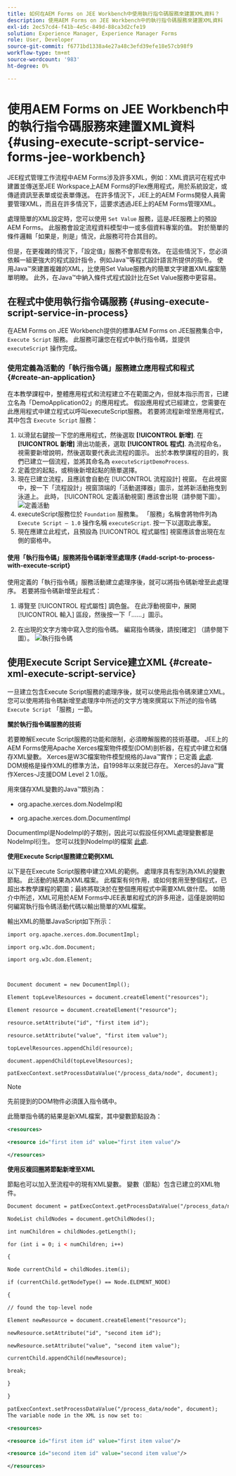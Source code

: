 ```yaml
---
title: 如何在AEM Forms on JEE Workbench中使用執行指令碼服務來建置XML資料？
description: 使用AEM Forms on JEE Workbench中的執行指令碼服務來建置XML資料
exl-id: 2ec57cd4-f41b-4e5c-849d-88ca3d2cfe19
solution: Experience Manager, Experience Manager Forms
role: User, Developer
source-git-commit: f6771bd1338a4e27a48c3efd39efe18e57cb98f9
workflow-type: tm+mt
source-wordcount: '983'
ht-degree: 0%

---
```


# 使用AEM Forms on JEE Workbench中的執行指令碼服務來建置XML資料 {#using-execute-script-service-forms-jee-workbench}

JEE程式管理工作流程中AEM Forms涉及許多XML，例如：XML資訊可在程式中建置並傳送至JEE Workspace上AEM Forms的Flex應用程式，用於系統設定，或傳遞資訊至表單或從表單傳送。 在許多情況下，JEE上的AEM Forms開發人員需要管理XML，而且在許多情況下，這要求透過JEE上的AEM Forms管理XML。

處理簡單的XML設定時，您可以使用 `Set Value` 服務，這是JEE服務上的預設AEM Forms。 此服務會設定流程資料模型中一或多個資料專案的值。 對於簡單的條件邏輯「如果是，則是」情況，此服務可符合其目的。

但是，在更複雜的情況下，「設定值」服務不會那麼有效。 在這些情況下，您必須依賴一組更強大的程式設計指令，例如Java™等程式設計語言所提供的指令。 使用Java™來建置複雜的XML，比使用Set Value服務內的簡單文字建置XML檔案簡單明瞭。 此外，在Java™中納入條件式程式設計比在Set Value服務中更容易。

## 在程式中使用執行指令碼服務 {#using-execute-script-service-in-process}

在AEM Forms on JEE Workbench提供的標準AEM Forms on JEE服務集合中， `Execute Script` 服務。 此服務可讓您在程式中執行指令碼，並提供 `executeScript` 操作完成。

### 使用定義為活動的「執行指令碼」服務建立應用程式和程式 {#create-an-application}

在本教學課程中，整體應用程式和流程建立不在範圍之內，但就本指示而言，已建立名為「DemoApplication02」的應用程式。 假設應用程式已經建立，您需要在此應用程式中建立程式以呼叫executeScript服務。 若要將流程新增至應用程式，其中包含 `Execute Script` 服務：

1. 以滑鼠右鍵按一下您的應用程式，然後選取 **[!UICONTROL 新增]**. 在 **[!UICONTROL 新增]** 滑出功能表，選取 **[!UICONTROL 程式]**. 為流程命名，視需要新增說明，然後選取要代表此流程的圖示。 出於本教學課程的目的，我們已建立一個流程，並將其命名為  `executeScriptDemoProcess`.
1. 定義您的起點，或稍後新增起點的簡單選擇。
1. 現在已建立流程，且應該會自動在 [!UICONTROL 流程設計] 視窗。 在此視窗中，按一下「流程設計」視窗頂端的「活動選擇器」圖示，並將新活動拖曳到泳道上。 此時， [!UICONTROL 定義活動視窗] 應該會出現（請參閱下圖）。
   ![定義活動](assets/define-activity.jpg)
1. executeScript服務位於 `Foundation` 服務集。 「服務」名稱會將物件列為 `Execute Script – 1.0` 操作名稱 `executeScript`. 按一下以選取此專案。
1. 現在應建立此程式，且預設為 [!UICONTROL 程式屬性] 視窗應該會出現在左側的窗格中。

#### 使用「執行指令碼」服務將指令碼新增至處理序 {#add-script-to-process-with-execute-script}

使用定義的「執行指令碼」服務活動建立處理序後，就可以將指令碼新增至此處理序。 若要將指令碼新增至此程式：

1. 導覽至 [!UICONTROL 程式屬性] 調色盤。 在此浮動視窗中，展開 [!UICONTROL 輸入] 區段，然後按一下「……」圖示。

1. 在出現的文字方塊中寫入您的指令碼。 編寫指令碼後，請按[確定] （請參閱下圖）。
   ![執行指令碼](assets/execute-script.jpg)

## 使用Execute Script Service建立XML {#create-xml-execute-script-service}

一旦建立包含Execute Script服務的處理序後，就可以使用此指令碼來建立XML。 您可以使用將指令碼新增至處理序中所述的文字方塊來撰寫以下所述的指令碼 `Execute Script` 「服務」一節。

**關於執行指令碼服務的技術**

若要瞭解Execute Script服務的功能和限制，必須瞭解服務的技術基礎。 JEE上的AEM Forms使用Apache Xerces檔案物件模型(DOM)剖析器，在程式中建立和儲存XML變數。 Xerces是W3C檔案物件模型規格的Java™實作；已定義 [此處](https://dom.spec.whatwg.org/). DOM規格是操作XML的標準方法，自1998年以來就已存在。 Xerces的Java™實作Xerces-J支援DOM Level 2 1.0版。

用來儲存XML變數的Java™類別為：

* org.apache.xerces.dom.NodeImpl和

* org.apache.xerces.dom.DocumentImpl

DocumentImpl是NodeImpl的子類別，因此可以假設任何XML處理變數都是NodeImpl衍生。 您可以找到NodeImpl的檔案 [此處](https://xerces.apache.org/xerces-j/apiDocs/org/apache/xerces/dom/NodeImpl.html).

**使用Execute Script服務建立範例XML**

以下是在Execute Script服務中建立XML的範例。 處理序具有型別為XML的變數節點。 此活動的結果為XML檔案。 此檔案有何作用，或如何套用至整個程式，已超出本教學課程的範圍；最終將取決於在整個應用程式中需要XML做什麼。 如簡介中所述，XML可用於AEM Forms中JEE表單和程式的許多用途，這僅是說明如何編寫執行指令碼活動代碼以輸出簡單的XML檔案。

輸出XML的簡單JavaScript如下所示：

```xml
import org.apache.xerces.dom.DocumentImpl;

import org.w3c.dom.Document;

import org.w3c.dom.Element;



Document document = new DocumentImpl();

Element topLevelResources = document.createElement("resources");

Element resource = document.createElement("resource");

resource.setAttribute("id", "first item id");

resource.setAttribute("value", "first item value");

topLevelResources.appendChild(resource);

document.appendChild(topLevelResources);

patExecContext.setProcessDataValue("/process_data/node", document);
```

>[!NOTE]
>
>先前提到的DOM物件必須匯入指令碼中。

此簡單指令碼的結果是新XML檔案，其中變數節點設為：

```xml
<resources>

<resource id="first item id" value="first item value"/>

</resources>
```

**使用反複回圈將節點新增至XML**

節點也可以加入至流程中的現有XML變數。 變數（節點）包含已建立的XML物件。

```xml
Document document = patExecContext.getProcessDataValue("/process_data/node");

NodeList childNodes = document.getChildNodes();

int numChildren = childNodes.getLength();

for (int i = 0; i < numChildren; i++)

{

Node currentChild = childNodes.item(i);

if (currentChild.getNodeType() == Node.ELEMENT_NODE)

{

// found the top-level node

Element newResource = document.createElement("resource");

newResource.setAttribute("id", "second item id");

newResource.setAttribute("value", "second item value");

currentChild.appendChild(newResource);

break;

}

}

patExecContext.setProcessDataValue("/process_data/node", document);
The variable node in the XML is now set to:

<resources> 

<resource id="first item id" value="first item value"/> 

<resource id="second item id" value="second item value"/> 

</resources>
```
